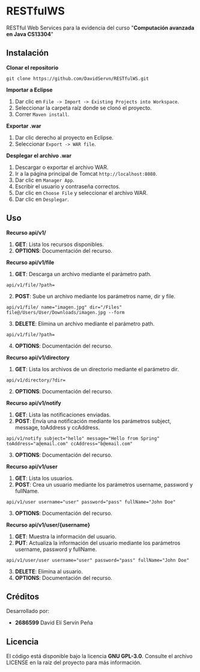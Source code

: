 # RESTfulWS
RESTful Web Services para la evidencia del curso "**Computación avanzada en Java CS13304**"

## Instalación
**Clonar el repositorio**  
```
git clone https://github.com/DavidServn/RESTfulWS.git
```

**Importar a Eclipse**  
1. Dar clic en `File -> Import -> Existing Projects into Workspace`.
2. Seleccionar la carpeta raíz donde se clonó el proyecto.
3. Correr `Maven install`.

**Exportar .war**  
1. Dar clic derecho al proyecto en Eclipse.
2. Seleccionar `Export -> WAR file`.

**Desplegar el archivo .war**  
1. Descargar o exportar el archivo WAR.
2. Ir a la página principal de Tomcat `http://localhost:8080`.
3. Dar clic en `Manager App`.
4. Escribir el usuario y contraseña correctos.
5. Dar clic en `Choose File` y seleccionar el archivo WAR.
6. Dar clic en `Desplegar`.

## Uso
**Recurso api/v1/**  
1. **GET**: Lista los recursos disponibles.
2. **OPTIONS**: Documentación del recurso.

**Recurso api/v1/file**  
1. **GET**: Descarga un archivo mediante el parámetro path. 
```
api/v1/file/?path=
```
2. **POST**: Sube un archivo mediante los parámetros name, dir y file.
```
api/v1/file/ name="imagen.jpg" dir="/Files" file@/Users/User/Downloads/imagen.jpg --form
```
3. **DELETE**: Elimina un archivo mediante el parámetro path.
```
api/v1/file/?path=
```
4. **OPTIONS**: Documentación del recurso.

**Recurso api/v1/directory**  
1. **GET**: Lista los archivos de un directorio mediante el parámetro dir. 
```
api/v1/directory/?dir=
```
2. **OPTIONS**: Documentación del recurso.

**Recurso api/v1/notify**  
1. **GET**: Lista las notificaciones enviadas.
2. **POST**: Envía una notificación mediante los parámetros subject, message, toAddress y ccAddress.
```
api/v1/notify subject="hello" message="Hello from Spring" toAddress="a@email.com" ccAddress="b@email.com"
```
3. **OPTIONS**: Documentación del recurso.

**Recurso api/v1/user**  
1. **GET**: Lista los usuarios.
2. **POST**: Crea un usuario mediante los parámetros username, password y fullName.
```
api/v1/user username="user" password="pass" fullName="John Doe"
```
3. **OPTIONS**: Documentación del recurso.

**Recurso api/v1/user/{username}**  
1. **GET**: Muestra la información del usuario.
2. **PUT**: Actualiza la información del usuario mediante los parámetros username, password y fullName.
```
api/v1/user/user username="user" password="pass" fullName="John Doe"
```
3. **DELETE**: Elimina al usuario.
4. **OPTIONS**: Documentación del recurso.

## Créditos
Desarrollado por:
- **2686599** David Elí Servín Peña

## Licencia
El código está disponible bajo la licencia **GNU GPL-3.0**. Consulte el archivo LICENSE en la raíz del proyecto para más información.